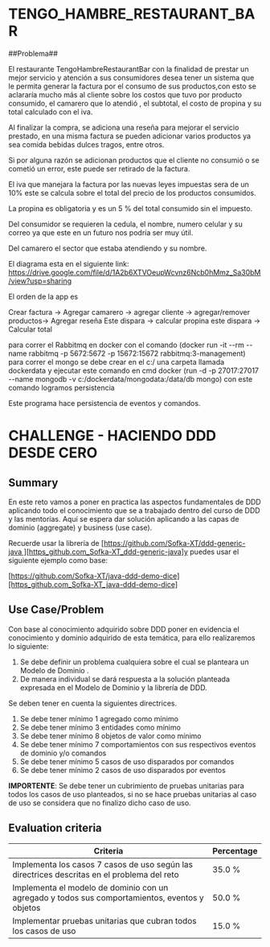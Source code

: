 # TENGO_HAMBRE_RESTAURANT_BAR

##Problema##

El restaurante TengoHambreRestaurantBar con la finalidad de prestar un mejor servicio y atención a sus consumidores desea tener un sistema que le permita generar la factura por el consumo de sus productos,con esto se aclararía mucho más al cliente sobre los costos que tuvo por producto consumido, el camarero que lo atendió , el subtotal, el costo de propina y su total calculado con el iva.

Al finalizar la compra, se adiciona una reseña para mejorar el servicio prestado, en una misma factura se pueden adicionar varios productos ya sea comida bebidas dulces tragos, entre otros.

Si por alguna razón se adicionan productos que el cliente no consumió o se cometió un error, este puede ser retirado de la factura.

El iva que manejara la factura por las nuevas leyes impuestas sera de un 10% este se calcula sobre el total del precio de los productos consumidos.

La propina es obligatoria y es un 5 % del total consumido sin el impuesto.

Del consumidor se requieren la cedula, el nombre, numero celular y su correo ya que este en un futuro nos podría ser muy útil.

Del camarero el sector que estaba atendiendo y su nombre.

El diagrama esta en el siguiente link: https://drive.google.com/file/d/1A2b6XTVOeupWcvnz6Ncb0hMmz_Sa30bM/view?usp=sharing

El orden de la app es 

Crear factura -> Agregar camarero -> agregar cliente -> agregar/remover productos->
Agregar reseña Este dispara -> calcular propina este dispara -> Calcular total

para correr el Rabbitmq en docker con el comando (docker run -it --rm --name rabbitmq -p 5672:5672 -p 15672:15672 rabbitmq:3-management)
para correr el mongo se debe crear en el c:/ una carpeta llamada dockerdata y ejecutar este comando en cmd
docker (run -d -p 27017:27017 --name mongodb -v c:/dockerdata/mongodata:/data/db mongo) con este comando logramos persistencia

Este programa hace persistencia de eventos y comandos.


# CHALLENGE - HACIENDO DDD DESDE CERO #

## Summary ##

En este reto vamos a poner en practica las aspectos fundamentales de DDD aplicando todo el conocimiento que se a trabajado dentro del curso de DDD y las mentorías. Aquí se espera dar solución aplicando a las capas de dominio (aggregate) y business (use case).

  


Recuerde usar la librería de [https://github.com/Sofka-XT/ddd-generic-java ][https_github.com_Sofka-XT_ddd-generic-java]y puedes usar el siguiente ejemplo como base:

[https://github.com/Sofka-XT/java-ddd-demo-dice][https_github.com_Sofka-XT_java-ddd-demo-dice]

## Use Case/Problem ##

Con base al conocimiento adquirido sobre DDD poner en evidencia el conocimiento y dominio adquirido de esta temática, para ello realizaremos lo siguiente:

1.  Se debe definir un problema cualquiera sobre el cual se planteara un Modelo de Dominio .
2.  De manera individual se dará respuesta a la solución planteada expresada en el Modelo de Dominio y la librería de DDD.

  


Se deben tener en cuenta la siguientes directrices.

1.  Se debe tener mínimo 1 agregado como mínimo
2.  Se debe tener mínimo 3 entidades como mínimo
3.  Se debe tener mínimo 8 objetos de valor como mínimo
4.  Se debe tener mínimo 7 comportamientos con sus respectivos eventos de dominio y/o comandos
5.  Se debe tener mínimo 5 casos de uso disparados por comandos
6.  Se debe tener mínimo 2 casos de uso disparados por eventos

  


  


**IMPORTENTE**\: Se debe tener un cubrimiento de pruebas unitarias para todos los casos de uso planteados, si no se hace pruebas unitarias al caso de uso se considera que no finalizo dicho caso de uso.

## Evaluation criteria ##

| Criteria                                                                                       | Percentage |
| ---------------------------------------------------------------------------------------------- | ---------- |
| Implementa los casos 7 casos de uso según las directrices descritas en el problema del reto    | 35.0 %     |
| Implementa el modelo de dominio con un agregado y todos sus comportamientos, eventos y objetos | 50.0 %     |
| Implementar pruebas unitarias que cubran todos los casos de uso                                | 15.0 %     |


[https_github.com_Sofka-XT_ddd-generic-java]: https://github.com/Sofka-XT/ddd-generic-java
[https_github.com_Sofka-XT_java-ddd-demo-dice]: https://github.com/Sofka-XT/java-ddd-demo-dice